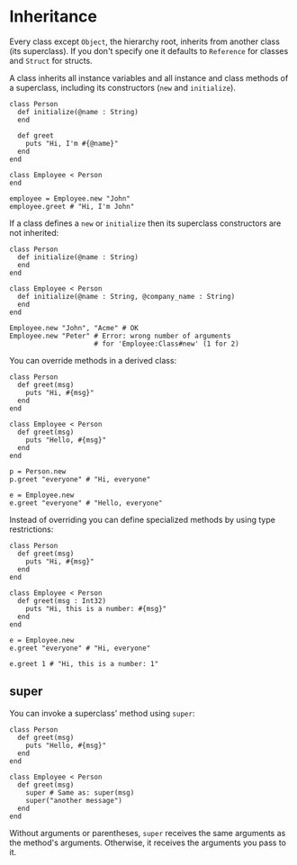 # Inheritance

Every class except `Object`, the hierarchy root, inherits from another class (its superclass). If you don't specify one it defaults to `Reference` for classes and `Struct` for structs.

A class inherits all instance variables and all instance and class methods of a superclass, including its constructors (`new` and `initialize`).

```crystal
class Person
  def initialize(@name : String)
  end

  def greet
    puts "Hi, I'm #{@name}"
  end
end

class Employee < Person
end

employee = Employee.new "John"
employee.greet # "Hi, I'm John"
```

If a class defines a `new` or `initialize` then its superclass constructors are not inherited:

```crystal
class Person
  def initialize(@name : String)
  end
end

class Employee < Person
  def initialize(@name : String, @company_name : String)
  end
end

Employee.new "John", "Acme" # OK
Employee.new "Peter" # Error: wrong number of arguments
                     # for 'Employee:Class#new' (1 for 2)
```

You can override methods in a derived class:

```crystal
class Person
  def greet(msg)
    puts "Hi, #{msg}"
  end
end

class Employee < Person
  def greet(msg)
    puts "Hello, #{msg}"
  end
end

p = Person.new
p.greet "everyone" # "Hi, everyone"

e = Employee.new
e.greet "everyone" # "Hello, everyone"
```

Instead of overriding you can define specialized methods by using type restrictions:

```crystal
class Person
  def greet(msg)
    puts "Hi, #{msg}"
  end
end

class Employee < Person
  def greet(msg : Int32)
    puts "Hi, this is a number: #{msg}"
  end
end

e = Employee.new
e.greet "everyone" # "Hi, everyone"

e.greet 1 # "Hi, this is a number: 1"
```

## super

You can invoke a superclass' method using `super`:

```crystal
class Person
  def greet(msg)
    puts "Hello, #{msg}"
  end
end

class Employee < Person
  def greet(msg)
    super # Same as: super(msg)
    super("another message")
  end
end
```

Without arguments or parentheses, `super` receives the same arguments as the method's arguments. Otherwise, it receives the arguments you pass to it.
